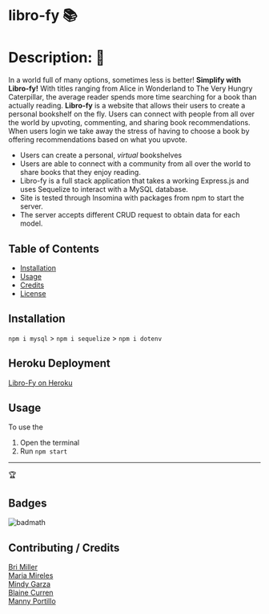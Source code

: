 # libro-fy :books:

# Description: :open_book:

In a world full of many options, sometimes less is better! <strong>Simplify with Libro-fy!</strong> With titles ranging from Alice in Wonderland to The Very Hungry Caterpillar, the average reader spends more time  searching for a book than actually reading. <strong>Libro-fy</strong> is a website that allows their users to create a personal bookshelf on the fly. Users can connect with people from all over the world by upvoting, commenting, and sharing book recommendations. When users login we take away the stress of having to choose a book by offering recommendations based on what you upvote.

- Users can create a personal, <em>virtual</em> bookshelves
- Users are able to connect with a community from all over the world to share books that they enjoy reading. 
- Libro-fy is a full stack application that takes a working Express.js and uses Sequelize to interact with a MySQL database.
- Site is tested through Insomina with packages from npm to start the server.
- The server accepts different CRUD request to obtain data for each model.

## Table of Contents

* [Installation](#installation)
* [Usage](#usage)
* [Credits](#credits)
* [License](#license)


## Installation

`npm i mysql` >
`npm i sequelize` >
`npm i dotenv`

## Heroku Deployment
[Libro-Fy on Heroku](https://infinite-ravine-50293.herokuapp.com/)

## Usage 

To use the 
1. Open the terminal 
2. Run `npm start`

---

🏆 
## Badges

![badmath](https://img.shields.io/github/languages/top/nielsenjared/badmath)


## Contributing / Credits
[Bri Miller](https://github.com/mbrianna1170) <br>
[Maria Mireles](https://github.com/mariamv29) <br>
[Mindy Garza](https://github.com/Mindydiane) <br>
[Blaine Curren](https://github.com/blainecurren) <br>
[Manny Portillo](https://github.com/mannyportillo11)
